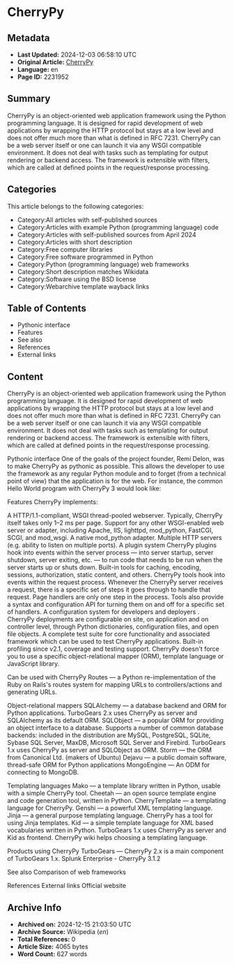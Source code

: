 # CherryPy

## Metadata
- **Last Updated:** 2024-12-03 06:58:10 UTC
- **Original Article:** [CherryPy](https://en.wikipedia.org/wiki/CherryPy)
- **Language:** en
- **Page ID:** 2231952

## Summary
CherryPy is an object-oriented web application framework using the Python programming language. It is designed for rapid development of web applications by wrapping the HTTP protocol but stays at a low level and does not offer much more than what is defined in RFC 7231.
CherryPy can be a web server itself or one can launch it via any WSGI compatible environment. It does not deal with tasks such as templating for output rendering or backend access. The framework is extensible with filters, which are called at defined points in the request/response processing.

## Categories
This article belongs to the following categories:

- Category:All articles with self-published sources
- Category:Articles with example Python (programming language) code
- Category:Articles with self-published sources from April 2024
- Category:Articles with short description
- Category:Free computer libraries
- Category:Free software programmed in Python
- Category:Python (programming language) web frameworks
- Category:Short description matches Wikidata
- Category:Software using the BSD license
- Category:Webarchive template wayback links

## Table of Contents

- Pythonic interface
- Features
- See also
- References
- External links

## Content

CherryPy is an object-oriented web application framework using the Python programming language. It is designed for rapid development of web applications by wrapping the HTTP protocol but stays at a low level and does not offer much more than what is defined in RFC 7231.
CherryPy can be a web server itself or one can launch it via any WSGI compatible environment. It does not deal with tasks such as templating for output rendering or backend access. The framework is extensible with filters, which are called at defined points in the request/response processing.

Pythonic interface
One of the goals of the project founder, Remi Delon, was to make CherryPy as pythonic as possible. This allows the developer to use the framework as any regular Python module and to forget (from a technical point of view) that the application is for the web.
For instance, the common Hello World program with CherryPy 3 would look like:

Features
CherryPy implements:

A HTTP/1.1-compliant, WSGI thread-pooled webserver. Typically, CherryPy itself takes only 1–2 ms per page.
Support for any other WSGI-enabled web server or adapter, including Apache, IIS, lighttpd, mod_python, FastCGI, SCGI, and mod_wsgi.
A native mod_python adapter.
Multiple HTTP servers (e.g. ability to listen on multiple ports).
A plugin system CherryPy plugins hook into events within the server process — into server startup, server shutdown, server exiting, etc. — to run code that needs to be run when the server starts up or shuts down.
Built-in tools for caching, encoding, sessions, authorization, static content, and others. CherryPy tools hook into events within the request process. Whenever the CherryPy server receives a request, there is a specific set of steps it goes through to handle that request. Page handlers are only one step in the process.  Tools also provide a syntax and configuration API for turning them on and off for a specific set of handlers.
A configuration system for developers and deployers . CherryPy deployments are configurable on site, on application and on controller level, through Python dictionaries, configuration files, and open file objects.
A complete test suite for core functionality and associated framework which can be used to test CherryPy applications.
Built-in profiling since v2.1, coverage and testing support.
CherryPy doesn't force you to use a specific object-relational mapper (ORM), template language or JavaScript library.

Can be used with CherryPy
Routes — a Python re-implementation of the Ruby on Rails's routes system for mapping URLs to controllers/actions and generating URLs.

Object-relational mappers
SQLAlchemy — a database backend and ORM for Python applications. TurboGears 2.x uses CherryPy as server and SQLAlchemy as its default ORM.
SQLObject — a popular ORM for providing an object interface to a database. Supports a number of common database backends: included in the distribution are MySQL, PostgreSQL, SQLite, Sybase SQL Server, MaxDB, Microsoft SQL Server and Firebird. TurboGears 1.x uses CherryPy as server and SQLObject as ORM.
Storm — the ORM from Canonical Ltd. (makers of Ubuntu)
Dejavu — a public domain software, thread-safe ORM for Python applications
MongoEngine — An ODM for connecting to MongoDB.

Templating languages
Mako — a template library written in Python, usable with a simple CherryPy tool.
Cheetah — an open source template engine and code generation tool, written in Python.
CherryTemplate — a templating language for CherryPy.
Genshi — a powerful XML templating language.
Jinja — a general purpose templating language. CherryPy has a tool for using Jinja templates.
Kid — a simple template language for XML based vocabularies written in Python. TurboGears 1.x uses CherryPy as server and Kid as frontend.
CherryPy wiki helps choosing a templating language.

Products using CherryPy
TurboGears — CherryPy 2.x is a main component of TurboGears 1.x.
Splunk Enterprise - CherryPy 3.1.2

See also
Comparison of web frameworks

References
External links
Official website

## Archive Info
- **Archived on:** 2024-12-15 21:03:50 UTC
- **Archive Source:** Wikipedia (_en_)
- **Total References:** 0
- **Article Size:** 4065 bytes
- **Word Count:** 627 words
